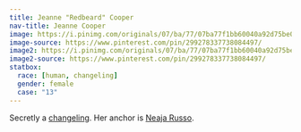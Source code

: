 ```yaml
---
title: Jeanne "Redbeard" Cooper
nav-title: Jeanne Cooper
image: https://i.pinimg.com/originals/07/ba/77/07ba77f1bb60040a92d75be0397412f5.jpg
image-source: https://www.pinterest.com/pin/299278337738084497/
image2: https://i.pinimg.com/originals/07/ba/77/07ba77f1bb60040a92d75be0397412f5.jpg
image2-source: https://www.pinterest.com/pin/299278337738084497/
statbox:
  race: [human, changeling]
  gender: female
  case: "13"
---
```


Secretly a [changeling](../creatures/changelings). Her anchor is [Neaja Russo](neaja-russo).

